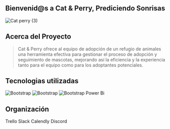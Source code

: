 ## Bienvenid@s a Cat & Perry, Prediciendo Sonrisas 
![Cat   perry (3)](https://github.com/No-Country/c16-102-t-data-bi/assets/159388590/f27af524-c140-427d-a1c2-09ee79bdd6d9)

## Acerca del Proyecto

> Cat & Perry ofrece al equipo de adopción de un refugio de animales una herramienta efectiva para gestionar el proceso de adopción y seguimiento de mascotas, mejorando así la eficiencia y la experiencia tanto para el equipo como para los adoptantes potenciales.

## Tecnologias utilizadas
 
![Bootstrap](https://img.shields.io/badge/-PostgreSQL-05122A?style=flat-square&logo=PostgreSQL&color=353535) 
![Bootstrap](https://img.shields.io/badge/-SQL-05122A?style=flat-square&logo=PostgreSQL&color=353535) 
![Bootstrap](https://img.shields.io/badge/-Python-05122A?style=flat-square&logo=Python&color=353538)
Power Bi


## Organización
Trello
Slack
Calendly
Discord


